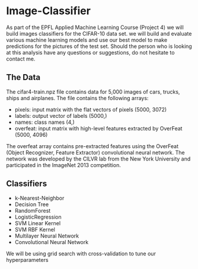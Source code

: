 # Image-Classifier

As part of the EPFL Applied Machine Learning Course (Project 4) we will build images classifiers for the CIFAR-10 data set.
we will build and evaluate various machine learning models and use our best model to make predictions for the pictures of the test set. Should the person who is looking at this analysis have any questions or suggestions, do not hesitate to contact me.

## The Data

The cifar4-train.npz file contains data for 5,000 images of cars, trucks, ships and airplanes. 
The file contains the following arrays:
- pixels: input matrix with the flat vectors of pixels (5000, 3072)
- labels: output vector of labels (5000,)
- names: class names (4,)
- overfeat: input matrix with high-level features extracted by OverFeat (5000, 4096)

The overfeat array contains pre-extracted features using the OverFeat (Object Recognizer, Feature Extractor) convolutional neural network. The network was developed by the CILVR lab from the New York University and participated in the ImageNet 2013 competition.

## Classifiers

- k-Nearest-Neighbor
- Decision Tree
- RandomForest
- LogisticRegression
- SVM Linear Kernel
- SVM RBF Kernel
- Multilayer Neural Network
- Convolutional Neural Network

 We will be using grid search with cross-validation to tune our hyperparameters



